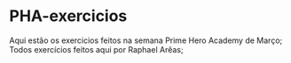 # PHA-exercicios

Aqui estão os exercicios feitos na semana Prime Hero Academy de Março;
Todos exercícios feitos aqui por Raphael Arêas;
